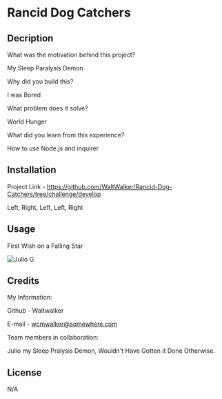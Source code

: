 # Rancid Dog Catchers

## Decription





What was the motivation behind this project?

My Sleep Paralysis Demon

Why did you build this?

I was Bored

What problem does it solve?

World Hunger

What did you learn from this experience?

How to use Node.js and inquirer

## Installation

Project Link - https://github.com/WaltWalker/Rancid-Dog-Catchers/tree/challenge/develop

Left, Right, Left, Left, Right

## Usage

First Wish on a Falling Star
 
![Julio G](./assets/images/julio-g.jpg)

## Credits

My Information:

Github - Waltwalker 

E-mail - wcmwalker@aomewhere.com

Team members in collaboration:

Julio my Sleep Pralysis Demon, Wouldn't Have Gotten it Done Otherwise.

## License

N/A
  